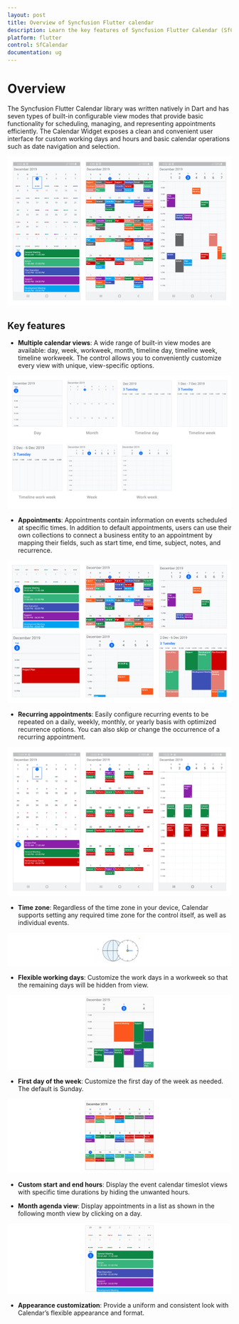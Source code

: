 ```yaml
---
layout: post
title: Overview of Syncfusion Flutter calendar
description: Learn the key features of Syncfusion Flutter Calendar (SfCalendar) widget and more details | Scheduler.
platform: flutter
control: SfCalendar
documentation: ug
---
```


# Overview

The Syncfusion Flutter Calendar library was written natively in Dart and has seven types of built-in configurable view modes that provide basic functionality for scheduling, managing, and representing appointments efficiently. The Calendar Widget exposes a clean and convenient user interface for custom working days and hours and basic calendar operations such as date navigation and selection.

![Calendar overview](images/overview/calendar_overview.png)

## Key features

* **Multiple calendar views**: A wide range of built-in view modes are available: day, week, workweek, month, timeline day, timeline week, timeline workweek. The control allows you to conveniently customize every view with unique, view-specific options.

![Multiple calendar views](images/overview/multiple_calenda_views.png)

* **Appointments**: Appointments contain information on events scheduled at specific times. In addition to default appointments, users can use their own collections to connect a business entity to an appointment by mapping their fields, such as start time, end time, subject, notes, and recurrence.

![Calendar appointments](images/overview/appointments_events.png)

* **Recurring appointments**: Easily configure recurring events to be repeated on a daily, weekly, monthly, or yearly basis with optimized recurrence options. You can also skip or change the occurrence of a recurring appointment. 

![Recurring appointments](images/overview/recurring_events.png)

* **Time zone**: Regardless of the time zone in your device, Calendar supports setting any required time zone for the control itself, as well as individual events.

![Calendar timezone](images/overview/timezone.png)

* **Flexible working days**: Customize the work days in a workweek so that the remaining days will be hidden from view.

![Flexible working days](images/overview/Flexible_working_days.png)

* **First day of the week**: Customize the first day of the week as needed. The default is Sunday. 

![First day of week](images/overview/First_day_of_week.png)

* **Custom start and end hours**: Display the event calendar timeslot views with specific time durations by hiding the unwanted hours. 

* **Month agenda view**: Display appointments in a list as shown in the following month view by clicking on a day.

![Month agenda view](images/overview/Month_agenda_view.png)

* **Appearance customization**: Provide a uniform and consistent look with Calendar’s flexible appearance and format.










